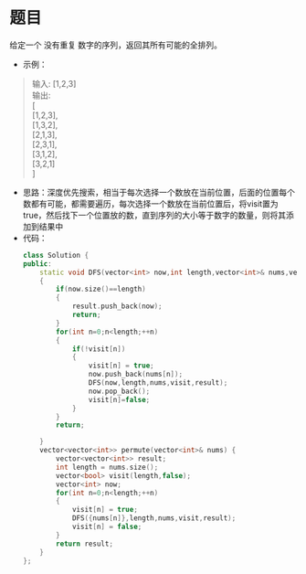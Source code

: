 # 题目
给定一个 没有重复 数字的序列，返回其所有可能的全排列。

* 示例：
>输入: [1,2,3]<br>
输出:<br>
[<br>
  [1,2,3],<br>
  [1,3,2],<br>
  [2,1,3],<br>
  [2,3,1],<br>
  [3,1,2],<br>
  [3,2,1]<br>
]

* 思路：深度优先搜索，相当于每次选择一个数放在当前位置，后面的位置每个数都有可能，都需要遍历，每次选择一个数放在当前位置后，将visit置为true，然后找下一个位置放的数，直到序列的大小等于数字的数量，则将其添加到结果中
* 代码：
    ```C++
    class Solution {
    public:
        static void DFS(vector<int> now,int length,vector<int>& nums,vector<bool>& visit,vector<vector<int>>& result)
        {
            if(now.size()==length)
            {
                result.push_back(now);
                return;
            }
            for(int n=0;n<length;++n)
            {
                if(!visit[n])
                {
                    visit[n] = true;
                    now.push_back(nums[n]);
                    DFS(now,length,nums,visit,result);
                    now.pop_back();
                    visit[n]=false;
                }
            }
            return;

        }
        vector<vector<int>> permute(vector<int>& nums) {
            vector<vector<int>> result;
            int length = nums.size();
            vector<bool> visit(length,false);
            vector<int> now;
            for(int n=0;n<length;++n)
            {
                visit[n] = true;
                DFS({nums[n]},length,nums,visit,result);
                visit[n] = false;
            }
            return result;
        }
    };
    ```